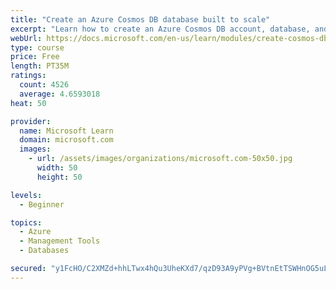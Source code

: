 ```yaml
---
title: "Create an Azure Cosmos DB database built to scale"
excerpt: "Learn how to create an Azure Cosmos DB account, database, and container built to scale as your application grows."
webUrl: https://docs.microsoft.com/en-us/learn/modules/create-cosmos-db-for-scale/
type: course
price: Free
length: PT35M
ratings:
  count: 4526
  average: 4.6593018
heat: 50

provider:
  name: Microsoft Learn
  domain: microsoft.com
  images:
    - url: /assets/images/organizations/microsoft.com-50x50.jpg
      width: 50
      height: 50

levels:
  - Beginner

topics:
  - Azure
  - Management Tools
  - Databases

secured: "y1FcHO/C2XMZd+hhLTwx4hQu3UheKXd7/qzD93A9yPVg+BVtnEtTSWHnOG5uL5lpm7Z5D3mOKGdmy+4ZuhvFIgLEdK9rMKlcNXXGrNCc9iIr8RmOD1qEkk0aZ50A2U8OnNddEx37udAMqcDzIQcLhyRuUP8biN5YbVe6fBatws5NYd98WXwA/zacDekoqttp7HjZGyM0FpP2rEUjVaeSt2NrIU3FXCxtWYUKHvZvN+xdwMhIbeCrAHHDfeOp5swqs+eSU1ngGUTAM9UY5Ht+xUFmhS0AxqbPhHFhXMxCHU63GPGJRmY25YZcGO6dQTmw4AE4qLVn1E/c8eIWA93U0TOMvu0NvyKb4jYk7RjaffJsnHzKhC0TyrtjwuVAJXDHywxStd8bUsWY+UBwit+67EW4QNlXv13z+h3hUjobcoo=;ot4FDh9y4aiCafM/oyYp6g=="
---
```


